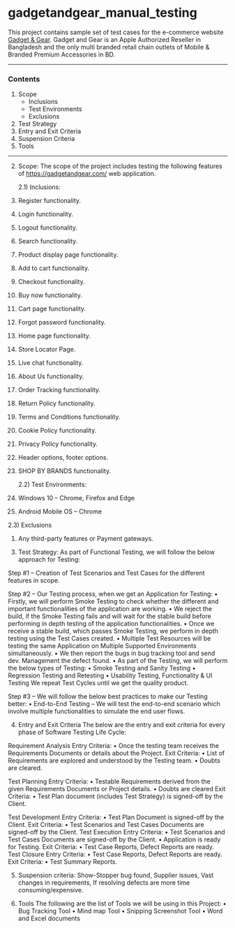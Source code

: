 # gadgetandgear_manual_testing
This project contains sample set of test cases for the e-commerce website [Gadget & Gear](https://gadgetandgear.com/). Gadget and Gear is an Apple Authorized Reseller in Bangladesh and the only multi branded retail chain outlets of Mobile &amp; Branded Premium Accessories in BD.
***
### Contents
1.	Scope 
    * Inclusions
    * Test Environments
    * Exclusions
2.	Test Strategy
3.	Entry and Exit Criteria
4.	Suspension Criteria
5.	Tools
***

2)	Scope:
The scope of the project includes testing the following features of  https://gadgetandgear.com/ web application.

 	2.1) Inclusions:
1)	Register functionality.
2)	Login functionality. 
3)	Logout functionality.
4)	Search functionality.
5)	Product display page functionality.
6)	Add to cart functionality.
7)	Checkout functionality.
8)	Buy now functionality.
9)	Cart page functionality.
10)	Forgot password functionality.
11)	Home page functionality.
12)	Store Locator Page.
13)	Live chat functionality.
14)	About Us functionality.
15)	Order Tracking functionality.
16)	Return Policy functionality.
17)	Terms and Conditions functionality.
18)	Cookie Policy functionality.
19)	Privacy Policy functionality.
20)	Header options, footer options.
21)	SHOP BY BRANDS functionality.

 	2.2) Test Environments:
1)	Windows 10 – Chrome, Firefox and Edge 
2)	Android Mobile OS – Chrome

 2.3) Exclusions 
1)	 Any third-party features or Payment gateways.

3.	Test Strategy:
As part of Functional Testing, we will follow the below approach for Testing:

Step #1 – Creation of Test Scenarios and Test Cases for the different features in scope.

Step #2 – Our Testing process, when we get an Application for Testing:
• Firstly, we will perform Smoke Testing to check whether the different and important functionalities of the application are working.
• We reject the build, if the Smoke Testing fails and will wait for the stable build before performing in depth testing of the application functionalities.
• Once we receive a stable build, which passes Smoke Testing, we perform in depth testing using the Test Cases created.
• Multiple Test Resources will be testing the same Application on Multiple Supported Environments simultaneously.
• We then report the bugs in bug tracking tool and send dev. Management the defect found.
• As part of the Testing, we will perform the below types of Testing:
•	Smoke Testing and Sanity Testing
•	Regression Testing and Retesting 
•	Usability Testing, Functionality & UI Testing 
We repeat Test Cycles until we get the quality product.

Step #3 – We will follow the below best practices to make our Testing better:
•	End-to-End Testing – We will test the end-to-end scenario which involve multiple functionalities to simulate the end user flows.

4.	Entry and Exit Criteria
The below are the entry and exit criteria for every phase of Software Testing Life Cycle:

Requirement Analysis
Entry Criteria:
• Once the testing team receives the Requirements Documents or details about the Project.
Exit Criteria:
• List of Requirements are explored and understood by the Testing team.
• Doubts are cleared.

Test Planning
Entry Criteria:
• Testable Requirements derived from the given Requirements Documents or Project details.
• Doubts are cleared
Exit Criteria:
• Test Plan document (includes Test Strategy) is signed-off by the Client.

Test Development
Entry Criteria:
• Test Plan Document is signed-off by the Client.
Exit Criteria:
• Test Scenarios and Test Cases Documents are signed-off by the Client.
Test Execution
Entry Criteria:
• Test Scenarios and Test Cases Documents are signed-off by the Client.
• Application is ready for Testing.
Exit Criteria:
• Test Case Reports, Defect Reports are ready.
Test Closure
Entry Criteria:
• Test Case Reports, Defect Reports are ready.
Exit Criteria:
• Test Summary Reports.

5.	Suspension criteria:
Show-Stopper bug found, Supplier issues, Vast changes in requirements, If resolving defects are more time consuming/expensive.

6.	Tools
The following are the list of Tools we will be using in this Project:
•	Bug Tracking Tool
•	Mind map Tool 
•	Snipping Screenshot Tool
•	Word and Excel documents

